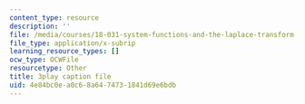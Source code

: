 ```yaml
---
content_type: resource
description: ''
file: /media/courses/18-031-system-functions-and-the-laplace-transform-spring-2019/4e84bc0ea0c68a6474731841d69e6bdb_5HfMEUO9vlY.srt
file_type: application/x-subrip
learning_resource_types: []
ocw_type: OCWFile
resourcetype: Other
title: 3play caption file
uid: 4e84bc0e-a0c6-8a64-7473-1841d69e6bdb
---
```

